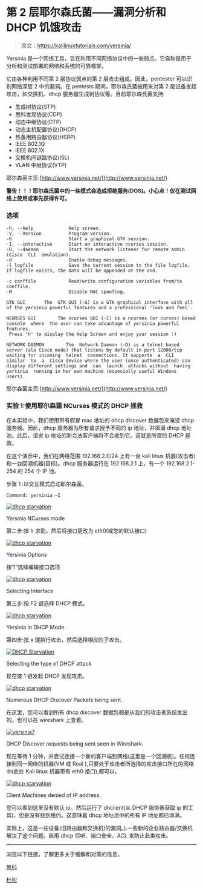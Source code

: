 # 第 2 层耶尔森氏菌——漏洞分析和 DHCP 饥饿攻击

> 原文：<https://kalilinuxtutorials.com/yersinia/>

Yersinia 是一个网络工具，旨在利用不同网络协议中的一些弱点。它自称是用于分析和测试部署的网络和系统的可靠框架。

它由各种利用不同第 2 层协议弱点的第 2 层攻击组成。因此，pentester 可以识别网络深层 2 中的漏洞。在 pentests 期间，耶尔森氏菌被用来对第 2 层设备发起攻击，如交换机、dhcp 服务器生成树协议等。目前耶尔森氏菌支持:

*   生成树协议(STP)
*   思科发现协议(CDP)
*   动态中继协议(DTP)
*   动态主机配置协议(DHCP)
*   热备用路由器协议(HSRP)
*   IEEE 802.1Q
*   IEEE 802.1X
*   交换机间链路协议(ISL)
*   VLAN 中继协议(VTP)

耶尔森菌主页:[http://www.yersinia.net/](http://www.yersinia.net/)

**警告！！！耶尔森氏菌中的一些模式会造成拒绝服务(DOS)。小心点！仅在测试网络上使用或事先获得许可。**

### **选项**

```
-h, --help             Help screen.
-V, --Version          Program version.
-G                     Start a graphical GTK session.
-I, --interactive      Start an interactive ncurses session.
-D, --daemon           Start the network listener for remote admin  (Cisco  CLI  emulation).
-d                     Enable debug messages.
-l logfile             Save the current session to the file logfile. If logfile exists, the data will be appended at the end.

-c conffile            Read/write configuration variables from/to conffile.
-M                     Disable MAC spoofing.
```

```
GTK GUI       The  GTK GUI (-G) is a GTK graphical interface with all of the yersinia powerful features and a professional 'look and feel'.
```

```
NCURSES GUI        The ncurses GUI (-I) is a ncurses (or curses) based console  where  the user can take advantage of yersinia powerful features.
 Press 'h' to display the Help Screen and enjoy your session :)
```

```
NETWORK DAEMON        The  Network Daemon (-D) is a telnet based server (ala Cisco mode) that listens by default in port 12000/tcp waiting for incoming  telnet  connections. It supports  a  CLI  similar  to  a  Cisco device where the user (once authenticated) can display different settings and  can  launch  attacks without  having yersinia  running in her own machine (especially useful Windows users).

```

耶尔森菌主页:[http://www.yersinia.net/](http://www.yersinia.net/)

### **实验 1:使用耶尔森菌 NCurses 模式的 DHCP 拯救**

在本实验中，我们使用带有假冒 mac 地址的 dhcp discover 数据包来淹没 dhcp 服务器。因此，dhcp 服务器为所有请求授予不同的 ip 地址，并填满 dhcp 地址池。此后，请求 ip 地址的新合法客户端将不会收到它。这就是所谓的 DHCP 拯救。

在这个演示中，我们在网络范围 192.168.2.0/24 上有一台 kali linux 机器(攻击者)和一台回溯机器(目标)。dhcp 服务器运行在 192.168.2.1 上，有一个 192.168.2.1-254 的 254 个 IP 池。

步骤 1 :以交互模式启动耶尔森菌。

```
Command: yersinia –I
```

[![dhcp starvation](img/142ec12eacc79e024de15a1ea92b010c.png)](http://kalilinuxtutorials.com/wp-content/uploads/2015/05/yersinia1.png)

Yersinia NCurses mode

第二步:按 h 求助。然后将接口更改为 eth0(或您的默认接口)

[![dhcp starvation](img/598fb35bb1f903d07c181ab6d06f2615.png)](http://kalilinuxtutorials.com/wp-content/uploads/2015/05/yersinia2.png)

Yersinia Options

按“I”选择编辑接口选项

[![dhcp starvation](img/a7dd9e821391cbb531e4f6ff8afd64d1.png)](http://kalilinuxtutorials.com/wp-content/uploads/2015/05/yersinia3.png)

Selecting Interface

第三步:按 F2 键选择 DHCP 模式。

[![dhcp starvation](img/6d4ffb96b949a88377138f819085881f.png)](http://kalilinuxtutorials.com/wp-content/uploads/2015/05/yersinia4.png)

Yersinia in DHCP Mode

第四步:按 x 键执行攻击，然后选择相应的子攻击。

[![DHCP Starvation](img/5336c2e44e2ffde0470bf2f9eb590101.png)](http://kalilinuxtutorials.com/wp-content/uploads/2015/05/yersinia5.png)

Selecting the type of DHCP attack

现在按 1 键发起 DHCP 发现攻击。

[![dhcp starvation](img/f1b54bcc686a55474d0b1b3a0e3b46cc.png)](http://kalilinuxtutorials.com/wp-content/uploads/2015/05/yersinia6.png)

Numerous DHCP Discover Packets being sent.

在这里，您可以看到所有 dhcp discover 数据包都是从我们的攻击者系统发出的。也可以在 wireshark 上查看。

[![yersinia7](img/1ed64bc9161df923b4781a85fde1762e.png)](http://kalilinuxtutorials.com/wp-content/uploads/2015/05/yersinia7.png)

DHCP Discover requests being sent seen in Wireshark.

现在等待 1 分钟，并尝试连接一个新的客户端到网络(这里是一个回溯机)。任何连接到同一网络的机器(VM 或 Real ),只要处于攻击者所选择的攻击接口所在的网络中(此处 Kali linux 机器带有 eth0 接口),都可以。

[![dhcp starvation](img/1f6e20f28f3b003d838708da5bda45d4.png)](http://kalilinuxtutorials.com/wp-content/uploads/2015/05/yersinia8.png)

Client Machines denied of IP address.

您可以看到这里没有默认 ip。然后运行了 dhclient(从 DHCP 服务器获取 ip 的工具)，但是没有找到租约。这意味着 dhcp 地址池中的所有 IP 地址都已填满。

实际上，这是一些设备(旧路由器和交换机)的漏洞。).一些新的企业路由器/交换机解决了这个问题。启用 dhcp 侦听、端口安全、ACL 来防止此类攻击。

* * *

浏览以下链接，了解更多关于缓解和对策的信息。

[思科](https://www.cisco.com/web/ME/exposaudi2009/assets/docs/layer2_attacks_and_mitigation_t.pdf)

[杜松](https://www.juniper.net/techpubs/en_US/junos14.1/topics/example/port-security-protect-from-dhcp-starvation-attack.html)